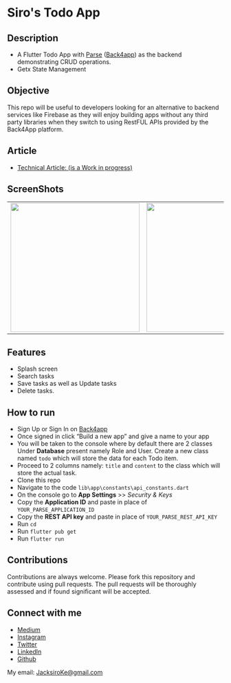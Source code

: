 # Siro's Todo App

## Description
* A Flutter Todo App with [Parse](https://parseplatform.org/) ([Back4app](https://back4app.com)) as the backend demonstrating CRUD operations.
* Getx State Management
 
## Objective
 This repo will be useful to developers looking for an alternative to backend services like Firebase as they will enjoy building apps without any third party libraries when they switch to using RestFUL APIs provided by the Back4App platform.

## Article
- [Technical Article: (is a Work in progress)](#)

## ScreenShots
<table>
    <tr>
        <td><img width=300 src="https://github.com/JacksiroKe/SiroTodo/blob/main/screenshots/image1.jpg"/></td>
        <td><img width=300 src="https://github.com/JacksiroKe/SiroTodo/blob/main/screenshots/image2.jpg"/></td>
        <td><img width=300 src="https://github.com/JacksiroKe/SiroTodo/blob/main/screenshots/image3.jpg"/></td>
    </tr>
</table>

## Features
* Splash screen
* Search tasks
* Save tasks as well as Update tasks
* Delete tasks.

## How to run
* Sign Up or Sign In on [Back4app](https://back4app.com)
* Once signed in click “Build a new app” and give a name to your app
* You will be taken to the console where by default there are 2 classes Under **Database** present namely Role and User. Create a new class named `todo` which will store the data for each Todo item.
* Proceed to 2 columns namely: `title` and `content` to the class which will store the actual task.
* Clone this repo
* Navigate to the code `lib\app\constants\api_constants.dart`
* On the console go to **App Settings** >> *Security & Keys*
* Copy the **Application ID** and paste in place of `YOUR_PARSE_APPLICATION_ID`
* Copy the **REST API key** and paste in place of `YOUR_PARSE_REST_API_KEY`
* Run `cd`
* Run `flutter pub get`
* Run `flutter run`

## Contributions
Contributions are always welcome. Please fork this repository and contribute using pull requests. The pull requests will be thoroughly assessed and if found significant will be accepted.

## Connect with me
- [Medium](https://medium.com/@JacksiroKe)
- [Instagram](https://www.instagram.com/JacksiroKe)
- [Twitter](https://www.twitter.com/JacksiroKe)
- [LinkedIn](https://www.linkedin.com/in/JacksiroKe)
- [Github](https://github.com/JacksiroKe)

My email: JacksiroKe@gmail.com